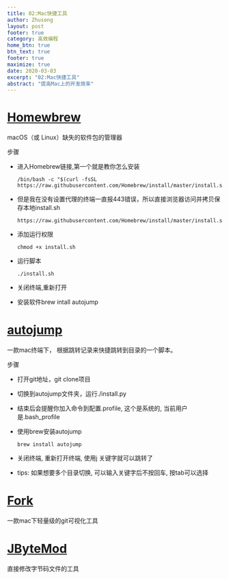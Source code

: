 ```yaml
---
title: 02:Mac快捷工具
author: Zhusong
layout: post
footer: true
category: 高效编程
home_btn: true
btn_text: true
footer: true
maximize: true
date: 2020-03-03
excerpt: "02:Mac快捷工具"
abstract: "提高Mac上的开发效率"
---
```


# [Homewbrew](https://brew.sh/index_zh-cn)
macOS（或 Linux）缺失的软件包的管理器

步骤  

* 进入Homebrew链接,第一个就是教你怎么安装  
 
	```shell
	/bin/bash -c "$(curl -fsSL https://raw.githubusercontent.com/Homebrew/install/master/install.sh)"
	```
* 但是我在没有设置代理的终端一直报443错误，所以直接浏览器访问并拷贝保存本地install.sh

	```
	https://raw.githubusercontent.com/Homebrew/install/master/install.sh
	```
* 添加运行权限  

	```shell
	chmod +x install.sh
	```  
* 运行脚本  

	```shell
	./install.sh
	```  
* 关闭终端,重新打开
* 安装软件brew intall autojump

# [autojump](https://github.com/wting/autojump)

一款mac终端下， 根据跳转记录来快捷跳转到目录的一个脚本。

步骤

* 打开git地址，git clone项目
* 切换到autojump文件夹，运行./install.py
* 结束后会提醒你加入命令到配置.profile, 这个是系统的, 当前用户是.bash_profile
* 使用brew安装autojump  

	```shell
	brew install autojump
	```
* 关闭终端, 重新打开终端, 使用j 关键字就可以跳转了
* tips: 如果想要多个目录切换, 可以输入关键字后不按回车, 按tab可以选择

# [Fork](https://git-fork.com/)

一款mac下轻量级的git可视化工具


# [JByteMod](https://github.com/GraxCode/JByteMod-Beta)

直接修改字节码文件的工具